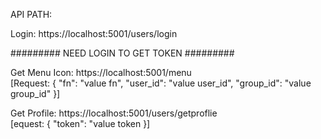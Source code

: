 API PATH:

  Login: https://localhost:5001/users/login
  
  ######### NEED LOGIN TO GET TOKEN #########
  
  Get Menu Icon: https://localhost:5001/menu  
  [Request: {
    "fn": "value fn",
    "user_id": "value user_id",
    "group_id": "value group_id"
    }]


  Get Profile:  https://localhost:5001/users/getproflie  
  [equest: {
  "token": "value token
  }]

